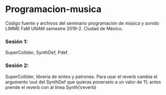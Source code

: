 # Programacion-musica
Código fuente y archivos del seminario programación de música y sonido LIMME FaM UNAM semestre 2019-2. Ciudad de México.

### Sesión 1: 
SuperCollider, SynthDef, Pdef.

### Sesión 2: 
SuperCollider, librería de sintes y patrones. Para usar el reverb cambia el argumento \out del SynthDef que quieras ponerselo a un valor de 11; antes prende el reverb con al línea Synth(\reverb)
